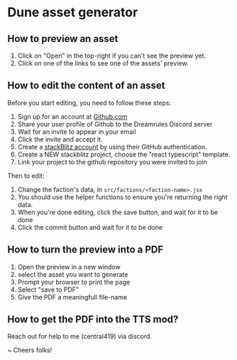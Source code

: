 # Dune asset generator

## How to preview an asset

1. Click on "Open" in the top-right if you can't see the preview yet.
2. Click on one of the links to see one of the assets' preview.

## How to edit the content of an asset

Before you start editing, you need to follow these steps:

1. Sign up for an account at [Github.com](https://github.com)
2. Share your user profile of Github to the Dreamrules Discord server
3. Wait for an invite to appear in your email
4. Click the invite and accept it.
5. Create a [stackBlitz account](https://stackblitz.com/) by using their GitHub authentication.
6. Create a NEW stackblitz project, choose the "react typescript" template.
7. Link your project to the github repository you were invited to join

Then to edit:

1. Change the faction's data, in `src/factions/<faction-name>.jsx`
2. You should use the helper functions to ensure you're returning the right data.
3. When you're done editing, click the save button, and wait for it to be done
4. Click the commit button and wait for it to be done

## How to turn the preview into a PDF

1. Open the preview in a new window
2. select the asset you want to generate
3. Prompt your browser to print the page
4. Select "save to PDF"
5. Give the PDF a meaningfull file-name

## How to get the PDF into the TTS mod?



Reach out for help to me (central419) via discord.

~ Cheers folks!
